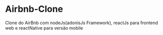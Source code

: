 # Airbnb-Clone
Clone do AirBnb com nodeJs(adonisJs Framework), reactJs para frontend web e reactNative para versão mobile
